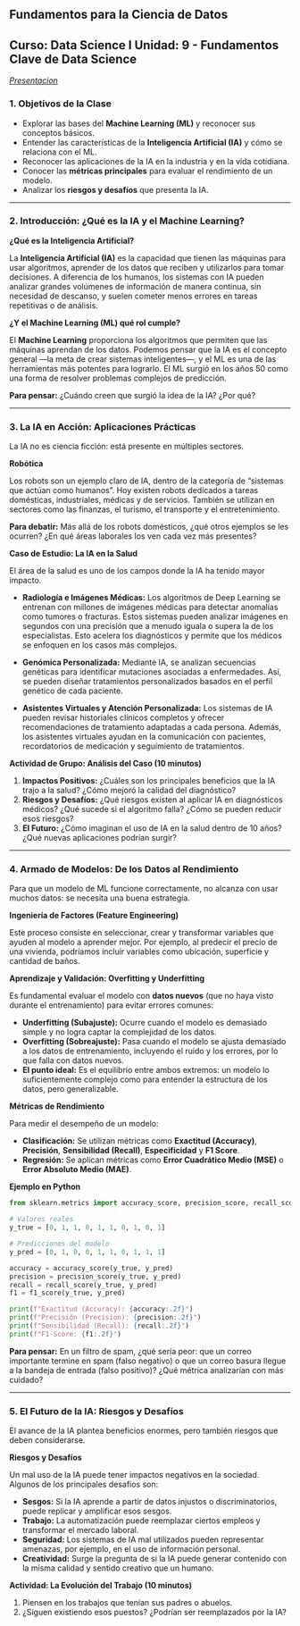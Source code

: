 ## **Fundamentos para la Ciencia de Datos**

**Curso:** Data Science I
**Unidad:** 9 - Fundamentos Clave de Data Science
---

[ _Presentacion_ ](https://docs.google.com/presentation/d/1zmIN5N8NCY3Z9f_dm-tkEm3vj387oHs4Jwb2mtpCce8/edit?slide=id.g2f4cdaa5879_2_398#slide=id.g2f4cdaa5879_2_398)

### **1. Objetivos de la Clase**

* Explorar las bases del **Machine Learning (ML)** y reconocer sus conceptos básicos.
* Entender las características de la **Inteligencia Artificial (IA)** y cómo se relaciona con el ML.
* Reconocer las aplicaciones de la IA en la industria y en la vida cotidiana.
* Conocer las **métricas principales** para evaluar el rendimiento de un modelo.
* Analizar los **riesgos y desafíos** que presenta la IA.

---

### **2. Introducción: ¿Qué es la IA y el Machine Learning?**

**¿Qué es la Inteligencia Artificial?**

La **Inteligencia Artificial (IA)** es la capacidad que tienen las máquinas para usar algoritmos, aprender de los datos que reciben y utilizarlos para tomar decisiones.
A diferencia de los humanos, los sistemas con IA pueden analizar grandes volúmenes de información de manera continua, sin necesidad de descanso, y suelen cometer menos errores en tareas repetitivas o de análisis.

**¿Y el Machine Learning (ML) qué rol cumple?**

El **Machine Learning** proporciona los algoritmos que permiten que las máquinas aprendan de los datos.
Podemos pensar que la IA es el concepto general —la meta de crear sistemas inteligentes—, y el ML es una de las herramientas más potentes para lograrlo.
El ML surgió en los años 50 como una forma de resolver problemas complejos de predicción.

**Para pensar:**
¿Cuándo creen que surgió la idea de la IA? ¿Por qué?

---

### **3. La IA en Acción: Aplicaciones Prácticas**

La IA no es ciencia ficción: está presente en múltiples sectores.

**Robótica**

Los robots son un ejemplo claro de IA, dentro de la categoría de “sistemas que actúan como humanos”.
Hoy existen robots dedicados a tareas domésticas, industriales, médicas y de servicios.
También se utilizan en sectores como las finanzas, el turismo, el transporte y el entretenimiento.

**Para debatir:**
Más allá de los robots domésticos, ¿qué otros ejemplos se les ocurren?
¿En qué áreas laborales los ven cada vez más presentes?

**Caso de Estudio: La IA en la Salud**

El área de la salud es uno de los campos donde la IA ha tenido mayor impacto.

* **Radiología e Imágenes Médicas:**
  Los algoritmos de Deep Learning se entrenan con millones de imágenes médicas para detectar anomalías como tumores o fracturas.
  Estos sistemas pueden analizar imágenes en segundos con una precisión que a menudo iguala o supera la de los especialistas.
  Esto acelera los diagnósticos y permite que los médicos se enfoquen en los casos más complejos.

* **Genómica Personalizada:**
  Mediante IA, se analizan secuencias genéticas para identificar mutaciones asociadas a enfermedades.
  Así, se pueden diseñar tratamientos personalizados basados en el perfil genético de cada paciente.

* **Asistentes Virtuales y Atención Personalizada:**
  Los sistemas de IA pueden revisar historiales clínicos completos y ofrecer recomendaciones de tratamiento adaptadas a cada persona.
  Además, los asistentes virtuales ayudan en la comunicación con pacientes, recordatorios de medicación y seguimiento de tratamientos.

**Actividad de Grupo: Análisis del Caso (10 minutos)**

1. **Impactos Positivos:** ¿Cuáles son los principales beneficios que la IA trajo a la salud? ¿Cómo mejoró la calidad del diagnóstico?
2. **Riesgos y Desafíos:** ¿Qué riesgos existen al aplicar IA en diagnósticos médicos? ¿Qué sucede si el algoritmo falla? ¿Cómo se pueden reducir esos riesgos?
3. **El Futuro:** ¿Cómo imaginan el uso de IA en la salud dentro de 10 años? ¿Qué nuevas aplicaciones podrían surgir?

---

### **4. Armado de Modelos: De los Datos al Rendimiento**

Para que un modelo de ML funcione correctamente, no alcanza con usar muchos datos: se necesita una buena estrategia.

**Ingeniería de Factores (Feature Engineering)**

Este proceso consiste en seleccionar, crear y transformar variables que ayuden al modelo a aprender mejor.
Por ejemplo, al predecir el precio de una vivienda, podríamos incluir variables como ubicación, superficie y cantidad de baños.

**Aprendizaje y Validación: Overfitting y Underfitting**

Es fundamental evaluar el modelo con **datos nuevos** (que no haya visto durante el entrenamiento) para evitar errores comunes:

* **Underfitting (Subajuste):**
  Ocurre cuando el modelo es demasiado simple y no logra captar la complejidad de los datos.
* **Overfitting (Sobreajuste):**
  Pasa cuando el modelo se ajusta demasiado a los datos de entrenamiento, incluyendo el ruido y los errores, por lo que falla con datos nuevos.
* **El punto ideal:**
  Es el equilibrio entre ambos extremos: un modelo lo suficientemente complejo como para entender la estructura de los datos, pero generalizable.

**Métricas de Rendimiento**

Para medir el desempeño de un modelo:

* **Clasificación:**
  Se utilizan métricas como **Exactitud (Accuracy)**, **Precisión**, **Sensibilidad (Recall)**, **Especificidad** y **F1 Score**.
* **Regresión:**
  Se aplican métricas como **Error Cuadrático Medio (MSE)** o **Error Absoluto Medio (MAE)**.

**Ejemplo en Python**

```python
from sklearn.metrics import accuracy_score, precision_score, recall_score, f1_score

# Valores reales
y_true = [0, 1, 1, 0, 1, 1, 0, 1, 0, 1]

# Predicciones del modelo
y_pred = [0, 1, 0, 0, 1, 1, 0, 1, 1, 1]

accuracy = accuracy_score(y_true, y_pred)
precision = precision_score(y_true, y_pred)
recall = recall_score(y_true, y_pred)
f1 = f1_score(y_true, y_pred)

print(f"Exactitud (Accuracy): {accuracy:.2f}")
print(f"Precisión (Precision): {precision:.2f}")
print(f"Sensibilidad (Recall): {recall:.2f}")
print(f"F1-Score: {f1:.2f}")
```

**Para pensar:**
En un filtro de spam, ¿qué sería peor: que un correo importante termine en spam (falso negativo) o que un correo basura llegue a la bandeja de entrada (falso positivo)?
¿Qué métrica analizarían con más cuidado?

---

### **5. El Futuro de la IA: Riesgos y Desafíos**

El avance de la IA plantea beneficios enormes, pero también riesgos que deben considerarse.

**Riesgos y Desafíos**

Un mal uso de la IA puede tener impactos negativos en la sociedad.
Algunos de los principales desafíos son:

* **Sesgos:** Si la IA aprende a partir de datos injustos o discriminatorios, puede replicar y amplificar esos sesgos.
* **Trabajo:** La automatización puede reemplazar ciertos empleos y transformar el mercado laboral.
* **Seguridad:** Los sistemas de IA mal utilizados pueden representar amenazas, por ejemplo, en el uso de información personal.
* **Creatividad:** Surge la pregunta de si la IA puede generar contenido con la misma calidad y sentido creativo que un humano.

**Actividad: La Evolución del Trabajo (10 minutos)**
1. Piensen en los trabajos que tenían sus padres o abuelos.
2. ¿Siguen existiendo esos puestos? ¿Podrían ser reemplazados por la IA?
